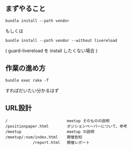 まずやること
------------

    bundle install --path vendor

もしくは

    bundle install --path vendor --without livereload

( guard-livereload を install したくない場合 )

作業の進め方
------------

    bundle exec rake -T

すればだいたい分かるはず

URL設計
------

    /                          meetup そのものの説明
    /positionpaper.html        ポジションペーパーについて、参考
    /meetup                    meetup の説明
    /meetup/:num/index.html    開催告知
                /report.html   開催レポート

